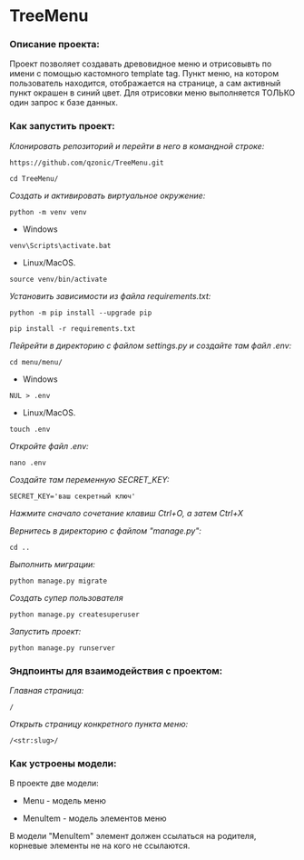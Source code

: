 # TreeMenu
### Описание проекта:

Проект позволяет создавать древовидное меню и отрисовывть по имени с помощью кастомного template tag.
Пункт меню, на котором пользователь находится, отображается на странице, а сам активный пункт окрашен в синий цвет.
Для отрисовки меню выполняется ТОЛЬКО один запрос к базе данных.

### Как запустить проект:

*Клонировать репозиторий и перейти в него в командной строке:*
```
https://github.com/qzonic/TreeMenu.git
```
```
cd TreeMenu/
```

*Cоздать и активировать виртуальное окружение:*
```
python -m venv venv
```
* Windows
```
venv\Scripts\activate.bat
```
* Linux/MacOS.
```
source venv/bin/activate
```

*Установить зависимости из файла requirements.txt:*
```
python -m pip install --upgrade pip
```

```
pip install -r requirements.txt
```

*Пейрейти в директорию с файлом settings.py и создайте там файл .env:*
```
cd menu/menu/
```
* Windows
```
NUL > .env
```
* Linux/MacOS.
```
touch .env
```

*Откройте файл .env:*
```
nano .env
```
*Создайте там переменную SECRET_KEY:*
```
SECRET_KEY='ваш секретный ключ'
```
*Нажмите сначало сочетание клавиш Ctrl+O, а затем Ctrl+X*

*Вернитесь в директорию с файлом "manage.py":*
```
cd ..
```

*Выполнить миграции:*
```
python manage.py migrate
```

*Создать супер пользователя*
```
python manage.py createsuperuser
```

*Запустить проект:*
```
python manage.py runserver
```

### Эндпоинты для взаимодействия с проектом:

*Главная страница:*
```
/
```
*Открыть страницу конкретного пункта меню:*
```
/<str:slug>/
```

### Как устроены модели:

В проекте две модели:

* Menu - модель меню

* MenuItem - модель элементов меню

В модели "MenuItem" элемент должен ссылаться на родителя, корневые элементы не на кого не ссылаются.
